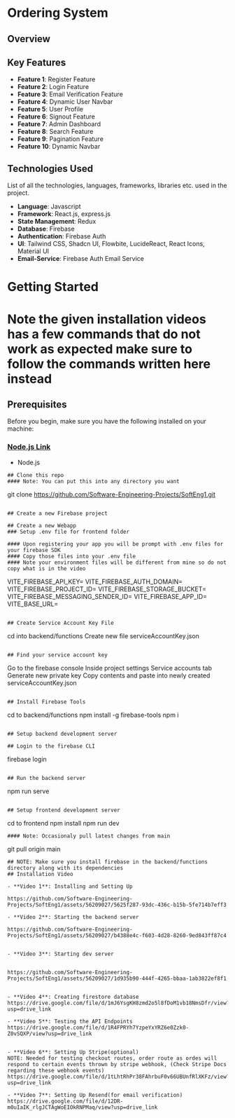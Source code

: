 # Ordering System

## Overview


## Key Features

- **Feature 1**: Register Feature
- **Feature 2**: Login Feature
- **Feature 3**: Email Verification Feature
- **Feature 4**: Dynamic User Navbar
- **Feature 5**: User Profile
- **Feature 6**: Signout Feature
- **Feature 7**: Admin Dashboard
- **Feature 8**: Search Feature
- **Feature 9**: Pagination Feature
- **Feature 10**: Dynamic Navbar


## Technologies Used

List of all the technologies, languages, frameworks, libraries etc. used in the project.

- **Language**: Javascript
- **Framework**: React.js, express.js
- **State Management**: Redux
- **Database**:  Firebase
- **Authentication**: Firebase Auth
- **UI**: Tailwind CSS, Shadcn UI, Flowbite, LucideReact, React Icons, Material UI
- **Email-Service**: Firebase Auth Email Service

# Getting Started

# Note the given installation videos has a few commands that do not work as expected make sure to follow the commands written here instead

## Prerequisites
Before you begin, make sure you have the following installed on your machine: 
### [Node.js Link](https://nodejs.org/en/download)

- Node.js

```
## Clone this repo
#### Note: You can put this into any directory you want

```

git clone https://github.com/Software-Engineering-Projects/SoftEng1.git
```

## Create a new Firebase project

## Create a new Webapp
### Setup .env file for frontend folder 

#### Upon registering your app you will be prompt with .env files for your firebase SDK
#### Copy those files into your .env file
#### Note your environment files will be different from mine so do not copy what is in the video

```
VITE_FIREBASE_API_KEY=
VITE_FIREBASE_AUTH_DOMAIN= 
VITE_FIREBASE_PROJECT_ID=
VITE_FIREBASE_STORAGE_BUCKET= 
VITE_FIREBASE_MESSAGING_SENDER_ID=
VITE_FIREBASE_APP_ID= 
VITE_BASE_URL=
```

## Create Service Account Key File
```
cd into backend/functions
Create new file serviceAccountKey.json

```

## Find your service account key 
```
Go to the firebase console 
Inside project settings
Service accounts tab
Generate new private key
Copy contents and paste into newly created serviceAccountKey.json
```

## Install Firebase Tools
```
cd to backend/functions
npm install -g firebase-tools 
npm i
```

## Setup backend development server

## Login to the firebase CLI
```
firebase login
```

## Run the backend server
```
npm run serve
```

## Setup frontend development server 
```
cd to frontend
npm install
npm run dev
```
#### Note: Occasionaly pull latest changes from main
```
git pull origin main
```
## NOTE: Make sure you install firebase in the backend/functions directory along with its dependencies
## Installation Video 

- **Video 1**: Installing and Setting Up

https://github.com/Software-Engineering-Projects/SoftEng1/assets/56209027/5625f287-93dc-436c-b15b-5fe714b7eff3

- **Video 2**: Starting the backend server

https://github.com/Software-Engineering-Projects/SoftEng1/assets/56209027/b4388e4c-f603-4d28-8260-9ed843ff87c4


- **Video 3**: Starting dev server


https://github.com/Software-Engineering-Projects/SoftEng1/assets/56209027/1d935b90-444f-4265-bbaa-1ab3822ef8f1


- **Video 4**: Creating firestore database
https://drive.google.com/file/d/1mJ6YsgKH8zmd2o5l8fDoM1vb18NmsDfr/view?usp=drive_link

- **Video 5**: Testing the API Endpoints
https://drive.google.com/file/d/1R4FPRYh7YzpeYxYRZ6e0Zzk0-Z0vSQXP/view?usp=drive_link


- **Video 6**: Setting Up Stripe(optional)
NOTE: Needed for testing checkout routes, order route as ordes will respond to certain events thrown by stripe webhook, (Check Stripe Docs regarding these webhook events)
https://drive.google.com/file/d/1tLhtRhPr38FAhrbuF0v66UBUnfRlXKFz/view?usp=drive_link

- **Video 7**: Setting Up Resend(for email verification)
https://drive.google.com/file/d/12DR-m0uIaIK_rlgJCTAgWoEIOkRNPMaq/view?usp=drive_link


